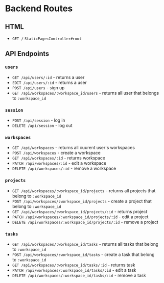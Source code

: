 # Backend Routes

## HTML

+ `GET /` `StaticPagesController#root`

## API Endpoints

### `users`
+ `GET /api/users/:id` - returns a user
+ `EDIT /api/users/:id` - returns a user
+ `POST /api/users` - sign up
+ `GET /api/workspaces/:workspace_id/users` - returns all user that belongs to `:workspace_id`

### `session`
+ `POST /api/session` - log in
+ `DELETE /api/session` - log out

### `workspaces`
+ `GET /api/workspaces` - returns all cuurent user's workspaces
+ `POST /api/workspaces` - create a workspace
+ `GET /api/workspaces/:id` - returns workspace
+ `PATCH /api/workspaces/:id` - edit a workspace
+ `DELETE /api/workspaces/:id` - remove a workspace


### `projects`
+ `GET /api/workspaces/:workspace_id/projects` - returns all projects that belong to `:workspace_id` 
+ `POST /api/workspaces/:workspace_id/projects` - create a project that belong to `:workspace_id`
+ `GET /api/workspaces/:workspace_id/projects/:id` - returns project
+ `PATCH /api/workspaces/:workspace_id/projects/:id` - edit a project
+ `DELETE /api/workspaces/:workspace_id/projects/:id` - remove a project

### `tasks`
+ `GET /api/workspaces/:workspace_id/tasks` - returns all tasks that belong to `:workspace_id`
+ `POST /api/workspaces/:workspace_id/tasks` - create a task that belong to `:workspace_id`
+ `GET /api/workspaces/:workspace_id/tasks/:id` - returns task
+ `PATCH /api/workspaces/:workspace_id/tasks/:id` - edit a task
+ `DELETE /api/workspaces/:workspace_id/tasks/:id` - remove a task
